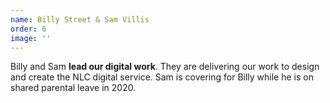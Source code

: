 ```yaml
---
name: Billy Street & Sam Villis
order: 6
image: ''
---
```


Billy and Sam **lead our digital work**. They are delivering our work to design and create the NLC digital service. Sam is covering for Billy while he is on shared parental leave in 2020.
